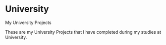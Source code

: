 # University
My University Projects

These are my University Projects that I have completed during my studies at University.
